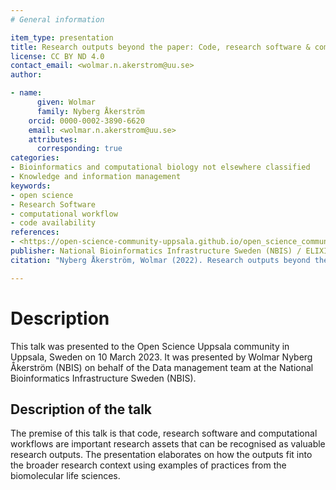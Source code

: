 ```yaml
---
# General information

item_type: presentation
title: Research outputs beyond the paper: Code, research software & computational workflows
license: CC BY ND 4.0
contact_email: <wolmar.n.akerstrom@uu.se>
author:

- name:
      given: Wolmar
      family: Nyberg Åkerström
    orcid: 0000-0002-3890-6620
    email: <wolmar.n.akerstrom@uu.se>
    attributes:
      corresponding: true
categories:
- Bioinformatics and computational biology not elsewhere classified
- Knowledge and information management
keywords:
- open science
- Research Software
- computational workflow
- code availability
references:
- <https://open-science-community-uppsala.github.io/open_science_community_uppsala/>
publisher: National Bioinformatics Infrastructure Sweden (NBIS) / ELIXIR Sweden
citation: "Nyberg Åkerström, Wolmar (2022). Research outputs beyond the paper: Code, research software & computational workflows. Available at: <https://doi.org/10.17044/scilifelab.22249429>"

---
```


# Description

This talk was presented to the Open Science Uppsala community in Uppsala, Sweden on 10 March 2023. It was presented by Wolmar Nyberg Åkerström (NBIS) on behalf of the Data management team at the National Bioinformatics Infrastructure Sweden (NBIS).

## Description of the talk

The premise of this talk is that code, research software and computational workflows are important research assets that can be recognised as valuable research outputs. The presentation elaborates on how the outputs fit into the broader research context using examples of practices from the biomolecular life sciences.
